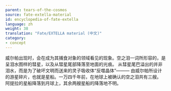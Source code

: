 ```yaml
---
parent: tears-of-the-cosmos
source: fate-extella-material
id: encyclopedia-of-fate-extella
language: zh
weight: 38
translation: "Fate/EXTELLA material (中文)"
category:
- concept
---
```


威尔帕出现时，会在成为其捕食对象的领域看见的现象。空之泪一词所形容的，是呈泪水图样的彗星，以及从彗星尾部降落至地面的光痕。
从彗星尾巴溢出的并非泪水，而是为了破坏文明而送来的灵子吸收体“反噬晶体”———
由威尔帕所设计的游星碎片，也就是星船。一万四千年前，在地球上被确认的空之泪共有三艘。
阿提拉的星船降落到月球上，其余两艘星船的降落地不明。
